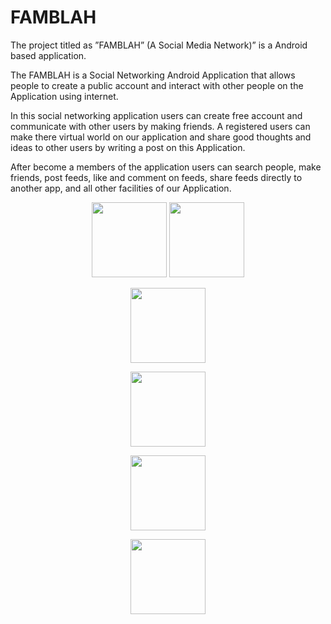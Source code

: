 # FAMBLAH

The project titled as ”FAMBLAH” (A Social Media Network)” is a Android based application.

The FAMBLAH is a Social Networking Android Application that allows people to create a public account and interact with other people on the Application using internet.

In this social networking application users can create free account and communicate with other users by making friends. A registered users can make there virtual world on our application and share good thoughts and ideas to other users by writing a post on this Application.

After become a members of the application users can search people, make friends, post feeds, like and comment on feeds, share feeds directly to another app, and all other facilities of our Application.

<p align="center">
    <img src="https://i.imgur.com/6S1TfHE.jpg" width="120" >
    <img src="https://i.imgur.com/r3G5pcd.jpg" width="120" >
</p>

<p align="center">
    <img src="https://i.imgur.com/r3G5pcd.jpg" width="120" >
</p>

<p align="center">
    <img src="https://i.imgur.com/UpV5tS3.jpg" width="120" >
</p>

<p align="center">
    <img src="https://i.imgur.com/eqImYBL.jpg" width="120" >
</p>

<p align="center">
    <img src="https://i.imgur.com/iO7VS16.jpg" width="120" >
</p>
